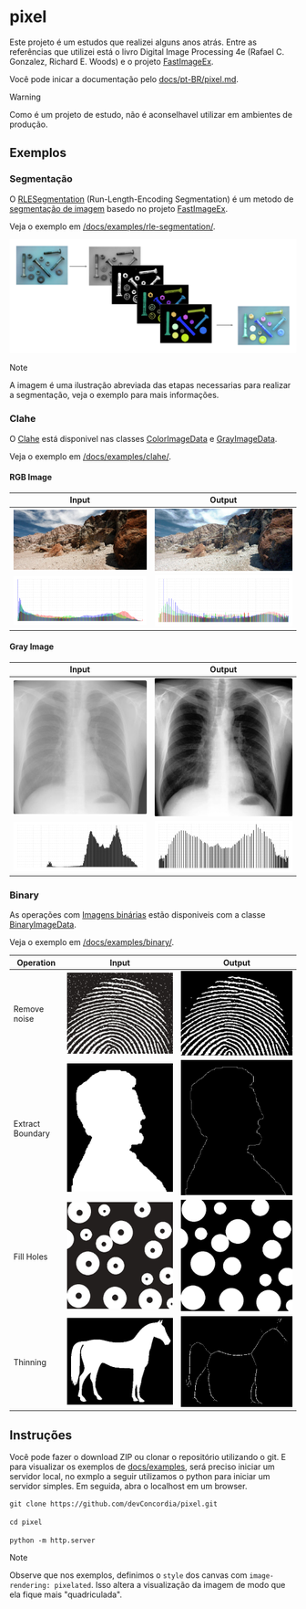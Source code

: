 
# pixel

Este projeto é um estudos que realizei alguns anos atrás.
Entre as referências que utilizei está o livro Digital Image Processing 4e (Rafael C. Gonzalez, Richard E. Woods) e o projeto [FastImageEx](https://sourceforge.net/projects/fastimageex/).

Você pode inicar a documentação pelo [docs/pt-BR/pixel.md](docs/pt-BR/pixel.md).

> [!WARNING]
> Como é um projeto de estudo, não é aconselhavel utilizar em ambientes de produção.

<!--
![](docs/images/folder.png)
-->

## Exemplos

### Segmentação

O [RLESegmentation](docs/pt-BR/RLE.md) (Run-Length-Encoding Segmentation) é um metodo de [segmentação de imagem](https://en.wikipedia.org/wiki/Image_segmentation) basedo no projeto [FastImageEx](https://sourceforge.net/projects/fastimageex/).

Veja o exemplo em [/docs/examples/rle-segmentation/](docs/examples/rle-segmentation/).

![](docs/images/rle-sample.png)

> [!NOTE]
> A imagem é uma ilustração abreviada das etapas necessarias para realizar a segmentação, veja o exemplo para mais informações.

### Clahe 

O [Clahe](https://en.wikipedia.org/wiki/Adaptive_histogram_equalization) está disponivel nas classes [ColorImageData](docs/pt-BR/ColorImageData.md) e [GrayImageData](docs/pt-BR/GrayImageData.md).

Veja o exemplo em [/docs/examples/clahe/](docs/examples/clahe/).

#### RGB Image

| Input | Output |
|-------|--------|
| ![](docs/examples/src/img/rock.jpg) | ![](docs/images/rgb-clahe.png) |
| ![](docs/images/rgb-clahe-histogram-input.png) | ![](docs/images/rgb-clahe-histogram-output.png) |

#### Gray Image

| Input | Output |
|-------|--------|
| ![](docs/examples/src/img/x-ray.jpg) | ![](docs/images/gray-clahe.png) |
| ![](docs/images/gray-clahe-histogram-input.png) | ![](docs/images/gray-clahe-histogram-output.png) |

### Binary 

As operações com [Imagens binárias](https://en.wikipedia.org/wiki/Binary_image) estão disponiveis com a classe [BinaryImageData](docs/pt-BR/BinaryImageData.md).

Veja o exemplo em [/docs/examples/binary/](docs/examples/binary/).

| **Operation**    | Input | Output |
|------------------|-------|--------|
| Remove noise     | ![](docs/examples/src/img/figure-11.png) | ![](docs/images/binary-hitormiss.png) |
| Extract Boundary | ![](docs/examples/src/img/figure-16.png) | ![](docs/images/binary-boundary.png) |
| Fill Holes       | ![](docs/examples/src/img/figure-63.jpg) | ![](docs/images/binary-holefilling.png) |
| Thinning         | ![](docs/examples/src/img/horse.png)     | ![](docs/images/binary-thinning.png) |

<!-- -- >

### Open Circle

Embora não seja um metodo implementado, realizei um teste de "abrir um circulo" no exeplo [/docs/examples/open-circle/](docs/examples/open-circle/).

| ![](docs/examples/src/img/circles.jpg) |
|:-:|
| ![](docs/images/circle-open-a.png) |
| ![](docs/images/circle-open-b.png) |
| ![](docs/images/circle-open-c.png) |
| ![](docs/images/circle-open-d.png) |
| ![](docs/images/circle-open-e.png) |
| ![](docs/images/circle-open-f.png) |

| ![](docs/examples/src/img/iris.png) |
|:-:|
| ![](docs/images/open-circle.png) |

<!-- -->

## Instruções

Você pode fazer o download ZIP ou clonar o repositório utilizando o git.
E para visualizar os exemplos de [docs/examples](docs/examples/), 
será preciso iniciar um servidor local, no exmplo a seguir utilizamos o python para iniciar um servidor simples.
Em seguida, abra o localhost em um browser.

```
git clone https://github.com/devConcordia/pixel.git

cd pixel

python -m http.server
```

> [!NOTE]
> Observe que nos exemplos, definimos o `style` dos canvas com `image-rendering: pixelated`.
> Isso altera a visualização da imagem de modo que ela fique mais "quadriculada".


